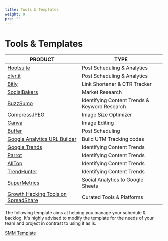 ```yaml
---
title: Tools & Templates
weight: 9
pre: ""
---
```


# Tools & Templates

| PRODUCT                                  | TYPE                                     |
| ---------------------------------------- | ---------------------------------------- |
| [Hootsuite](https://hootsuite.com/)      | Post Scheduling & Analytics              |
| [dlvr.it](https://dlvrit.com/)           | Post Scheduling & Analytics              |
| [Bitly](https://bitly.com/)              | Link Shortener & CTR Tracker             |
| [SocialBakers](https://www.socialbakers.com/statistics/) | Market Research                          |
| [BuzzSumo](http://buzzsumo.com/)         | Identifying Content Trends & Keyword Research |
| [CompressJPEG](http://www.compressjpeg.com/) | Image Size Optimizer                     |
| [Canva](http://www.canva.com/)           | Image Editing                            |
| [Buffer](http://www.buffer.com/)         | Post Scheduling                          |
| [Google Analytics URL Builder](https://support.google.com/analytics/answer/1033867?hl=en) | Build UTM Tracking codes                 |
| [Google Trends](https://trends.google.com/trends/) | Identifying Content Trends               |
| [Parrot](http://www.prrt.co/)            | Identifying Content Trends               |
| [AllTop](https://alltop.com/)            | Identifying Content Trends               |
| [TrendHunter](https://www.trendhunter.com/) | Identifying Content Trends               |
| [SuperMetrics](https://chrome.google.com/webstore/detail/supermetrics/bnkdidgbiidpnohlnhmkehlimlnfhgce?utm_source=permalink) | Social Analytics to Google Sheets        |
| [Growth Hacking Tools on SpreadShare](https://docs.google.com/spreadsheets/d/1LCZLON8UixqyShHePN304KnTjCtGMCXzwSyTNvWRYSs/edit#gid=1920558405) | Curated Tools & Platforms                |

The following template aims at helping you manage your schedule & backlog. It's highly advised to modify the template for the needs of your team and project in contrast to using it as is.

[SMM Template](/qlc/assets/smm/SMM_Template.xlsx)
